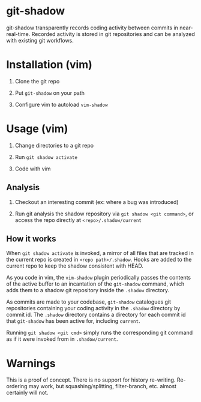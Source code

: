# git-shadow

git-shadow transparently records coding activity between commits in near-real-time. Recorded activity is stored in git repositories and can be analyzed with existing git workflows.

# Installation (vim)

1. Clone the git repo

2. Put `git-shadow` on your path

3. Configure vim to autoload `vim-shadow`

# Usage (vim)

1. Change directories to a git repo

2. Run `git shadow activate`

3. Code with vim

## Analysis

1. Checkout an interesting commit (ex: where a bug was introduced)

2. Run git analysis the shadow repository via `git shadow <git command>`, or access the repo directly at `<repo>/.shadow/current`

## How it works

When `git shadow activate` is invoked, a mirror of all files that are tracked in the current repo is created in `<repo path>/.shadow`. Hooks are added to the current repo to keep the shadow consistent with HEAD. 

As you code in vim, the `vim-shadow` plugin periodically passes the contents of the active buffer to an incantation of the `git-shadow` command, which adds them to a shadow git repository inside the `.shadow` directory.

As commits are made to your codebase, `git-shadow` catalogues git repositories containing your coding activity in the `.shadow` directory by commit id. The `.shadow` directory contains a directory for each commit id that `git-shadow` has been active for, including `current`. 

Running `git shadow <git cmd>` simply runs the corresponding git command as if it were invoked from in `.shadow/current`.

# Warnings

This is a proof of concept. There is no support for history re-writing. Re-ordering may work, but squashing/splitting, filter-branch, etc. almost certainly will not. 
